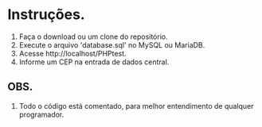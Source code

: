 # Instruções.

1. Faça o download ou um clone do repositório.
2. Execute o arquivo 'database.sql' no MySQL ou MariaDB.
3. Acesse http://localhost/PHPtest.
4. Informe um CEP na entrada de dados central.

## OBS.

1. Todo o código está comentado, para melhor entendimento de qualquer programador.
